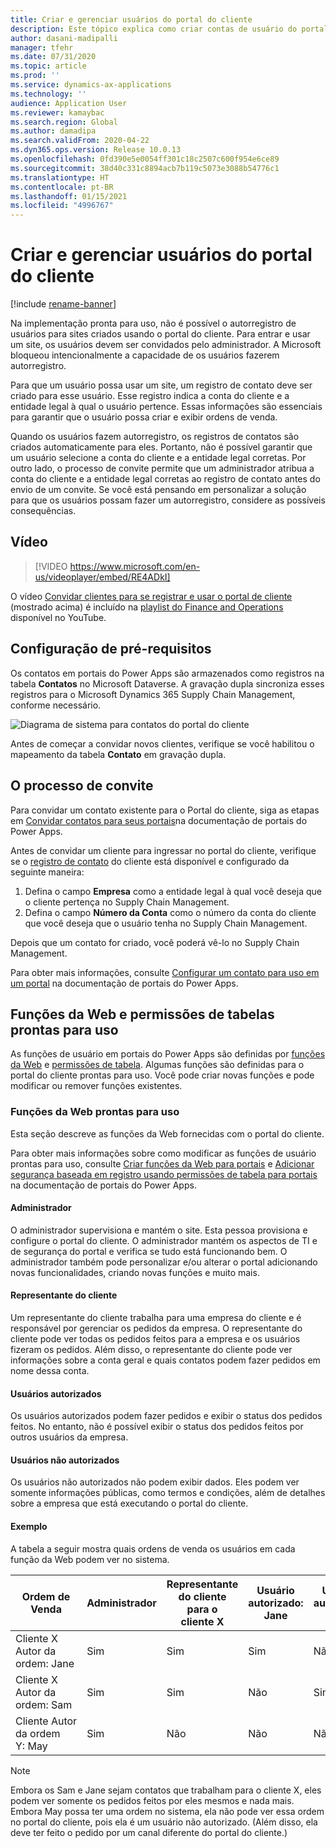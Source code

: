 ```yaml
---
title: Criar e gerenciar usuários do portal do cliente
description: Este tópico explica como criar contas de usuário do portal do cliente e definir permissões para elas.
author: dasani-madipalli
manager: tfehr
ms.date: 07/31/2020
ms.topic: article
ms.prod: ''
ms.service: dynamics-ax-applications
ms.technology: ''
audience: Application User
ms.reviewer: kamaybac
ms.search.region: Global
ms.author: damadipa
ms.search.validFrom: 2020-04-22
ms.dyn365.ops.version: Release 10.0.13
ms.openlocfilehash: 0fd390e5e0054ff301c18c2507c600f954e6ce89
ms.sourcegitcommit: 38d40c331c8894acb7b119c5073e3088b54776c1
ms.translationtype: HT
ms.contentlocale: pt-BR
ms.lasthandoff: 01/15/2021
ms.locfileid: "4996767"
---
```

# <a name="create-and-manage-customer-portal-users"></a>Criar e gerenciar usuários do portal do cliente

[!include [rename-banner](~/includes/cc-data-platform-banner.md)]

Na implementação pronta para uso, não é possível o autorregistro de usuários para sites criados usando o portal do cliente. Para entrar e usar um site, os usuários devem ser convidados pelo administrador. A Microsoft bloqueou intencionalmente a capacidade de os usuários fazerem autorregistro.

Para que um usuário possa usar um site, um registro de contato deve ser criado para esse usuário. Esse registro indica a conta do cliente e a entidade legal à qual o usuário pertence. Essas informações são essenciais para garantir que o usuário possa criar e exibir ordens de venda.

Quando os usuários fazem autorregistro, os registros de contatos são criados automaticamente para eles. Portanto, não é possível garantir que um usuário selecione a conta do cliente e a entidade legal corretas. Por outro lado, o processo de convite permite que um administrador atribua a conta do cliente e a entidade legal corretas ao registro de contato antes do envio de um convite. Se você está pensando em personalizar a solução para que os usuários possam fazer um autorregistro, considere as possíveis consequências.

## <a name="video"></a>Vídeo
> [!VIDEO https://www.microsoft.com/en-us/videoplayer/embed/RE4ADkI]

O vídeo [Convidar clientes para se registrar e usar o portal de cliente](https://youtu.be/drGUYHX9QIQ) (mostrado acima) é incluído na [playlist do Finance and Operations](https://www.youtube.com/playlist?list=PLcakwueIHoT_SYfIaPGoOhloFoCXiUSyW) disponível no YouTube.

## <a name="prerequisite-setup"></a>Configuração de pré-requisitos

Os contatos em portais do Power Apps são armazenados como registros na tabela **Contatos** no Microsoft Dataverse. A gravação dupla sincroniza esses registros para o Microsoft Dynamics 365 Supply Chain Management, conforme necessário.

![Diagrama de sistema para contatos do portal do cliente](media/customer-portal-contacts.png "Diagrama de sistema para contatos do portal do cliente")

Antes de começar a convidar novos clientes, verifique se você habilitou o mapeamento da tabela **Contato** em gravação dupla.

## <a name="the-invitation-process"></a>O processo de convite

Para convidar um contato existente para o Portal do cliente, siga as etapas em [Convidar contatos para seus portais](https://docs.microsoft.com/powerapps/maker/portals/configure/invite-contacts)na documentação de portais do Power Apps.

Antes de convidar um cliente para ingressar no portal do cliente, verifique se o [registro de contato](https://docs.microsoft.com/powerapps/maker/portals/configure/configure-contacts) do cliente está disponível e configurado da seguinte maneira:

1. Defina o campo **Empresa** como a entidade legal à qual você deseja que o cliente pertença no Supply Chain Management.
2. Defina o campo **Número da Conta** como o número da conta do cliente que você deseja que o usuário tenha no Supply Chain Management.

Depois que um contato for criado, você poderá vê-lo no Supply Chain Management.

Para obter mais informações, consulte [Configurar um contato para uso em um portal](https://docs.microsoft.com/powerapps/maker/portals/configure/configure-contacts) na documentação de portais do Power Apps.

## <a name="out-of-box-web-roles-and-table-permissions"></a>Funções da Web e permissões de tabelas prontas para uso

As funções de usuário em portais do Power Apps são definidas por [funções da Web](https://docs.microsoft.com/powerapps/maker/portals/configure/create-web-roles) e [permissões de tabela](https://docs.microsoft.com/powerapps/maker/portals/configure/assign-entity-permissions). Algumas funções são definidas para o portal do cliente prontas para uso. Você pode criar novas funções e pode modificar ou remover funções existentes.

### <a name="out-of-box-web-roles"></a>Funções da Web prontas para uso

Esta seção descreve as funções da Web fornecidas com o portal do cliente.

Para obter mais informações sobre como modificar as funções de usuário prontas para uso, consulte [Criar funções da Web para portais](https://docs.microsoft.com/powerapps/maker/portals/configure/create-web-roles) e [Adicionar segurança baseada em registro usando permissões de tabela para portais](https://docs.microsoft.com/powerapps/maker/portals/configure/assign-entity-permissions) na documentação de portais do Power Apps.

#### <a name="administrator"></a>Administrador

O administrador supervisiona e mantém o site. Esta pessoa provisiona e configure o portal do cliente. O administrador mantém os aspectos de TI e de segurança do portal e verifica se tudo está funcionando bem. O administrador também pode personalizar e/ou alterar o portal adicionando novas funcionalidades, criando novas funções e muito mais.

#### <a name="customer-representative"></a>Representante do cliente

Um representante do cliente trabalha para uma empresa do cliente e é responsável por gerenciar os pedidos da empresa. O representante do cliente pode ver todas os pedidos feitos para a empresa e os usuários fizeram os pedidos. Além disso, o representante do cliente pode ver informações sobre a conta geral e quais contatos podem fazer pedidos em nome dessa conta.

#### <a name="authorized-users"></a>Usuários autorizados

Os usuários autorizados podem fazer pedidos e exibir o status dos pedidos feitos. No entanto, não é possível exibir o status dos pedidos feitos por outros usuários da empresa.

#### <a name="unauthorized-users"></a>Usuários não autorizados

Os usuários não autorizados não podem exibir dados. Eles podem ver somente informações públicas, como termos e condições, além de detalhes sobre a empresa que está executando o portal do cliente.

#### <a name="example"></a>Exemplo

A tabela a seguir mostra quais ordens de venda os usuários em cada função da Web podem ver no sistema.

| Ordem de Venda | Administrador | Representante do cliente para o cliente&nbsp;X | Usuário autorizado: Jane | Usuário autorizado: Sam | Usuário autorizado: May |
|---|---|---|---|---|---|
| Cliente&nbsp;X Autor da ordem:&nbsp;Jane | Sim | Sim | Sim | Não | Não |
| Cliente&nbsp;X Autor da ordem:&nbsp;Sam | Sim | Sim | Não | Sim | Não |
| Cliente&nbsp;Autor da ordem Y:&nbsp;May | Sim | Não | Não | Não | Não |

> [!NOTE]
> Embora os Sam e Jane sejam contatos que trabalham para o cliente X, eles podem ver somente os pedidos feitos por eles mesmos e nada mais. Embora May possa ter uma ordem no sistema, ela não pode ver essa ordem no portal do cliente, pois ela é um usuário não autorizado. (Além disso, ela deve ter feito o pedido por um canal diferente do portal do cliente.)
